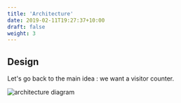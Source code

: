 ```yaml
---
title: 'Architecture'
date: 2019-02-11T19:27:37+10:00
draft: false
weight: 3
---
```


## Design

Let's go back to the main idea : we want a visitor counter.




![architecture diagram](/images/pokus/architecture/architecture-all.drawio.png)
